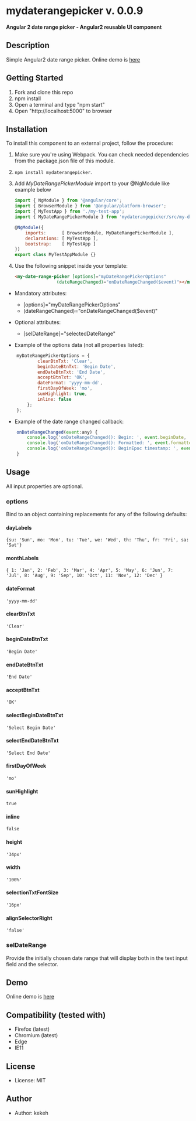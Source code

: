 # mydaterangepicker v. 0.0.9

**Angular 2 date range picker - Angular2 reusable UI component**

## Description
Simple Angular2 date range picker. Online demo is [here](http://kekeh.github.io/mydaterangepicker)

## Getting Started
1. Fork and clone this repo
2. npm install
3. Open a terminal and type "npm start"
4. Open "http://localhost:5000" to browser

## Installation

To install this component to an external project, follow the procedure:

1. Make sure you're using Webpack. You can check needed dependencies from the package.json file of this module.
2. `npm install mydaterangepicker`.
3. Add *MyDateRangePickerModule* import to your @NgModule like example below
    ```js
    import { NgModule } from '@angular/core';
    import { BrowserModule } from '@angular/platform-browser';
    import { MyTestApp } from './my-test-app';
    import { MyDateRangePickerModule } from 'mydaterangepicker/src/my-date-range-picker/my-date-range-picker.module';

    @NgModule({
        imports:      [ BrowserModule, MyDateRangePickerModule ],
        declarations: [ MyTestApp ],
        bootstrap:    [ MyTestApp ]
    })
    export class MyTestAppModule {}
    ```
4. Use the following snippet inside your template:

   ```html
   <my-date-range-picker [options]="myDateRangePickerOptions"
                   (dateRangeChanged)="onDateRangeChanged($event)"></my-date-range-picker>
   ```

* Mandatory attributes:
  * [options]="myDateRangePickerOptions"
  * (dateRangeChanged)="onDateRangeChanged($event)"

* Optional attributes:
  * [selDateRange]="selectedDateRange"

* Example of the options data (not all properties listed):
```js
    myDateRangePickerOptions = {
            clearBtnTxt: 'Clear',
            beginDateBtnTxt: 'Begin Date',
            endDateBtnTxt: 'End Date',
            acceptBtnTxt: 'OK',
            dateFormat: 'yyyy-mm-dd',
            firstDayOfWeek: 'mo',
            sunHighlight: true,
            inline: false
        };
    };
```

* Example of the date range changed callback:
```js
    onDateRangeChanged(event:any) {
        console.log('onDateRangeChanged(): Begin: ', event.beginDate, ' End: ', event.endDate);
        console.log('onDateRangeChanged(): Formatted: ', event.formatted);
        console.log('onDateRangeChanged(): BeginEpoc timestamp: ', event.beginEpoc, ' - endEpoc timestamp: ', event.endEpoc);
    }
```

## Usage

All input properties are optional.

### options
Bind to an object containing replacements for any of the following defaults:

#### dayLabels
  `{su: 'Sun', mo: 'Mon', tu: 'Tue', we: 'Wed', th: 'Thu', fr: 'Fri', sa: 'Sat'}`
  
#### monthLabels
  `{ 1: 'Jan', 2: 'Feb', 3: 'Mar', 4: 'Apr', 5: 'May', 6: 'Jun', 7: 'Jul', 8: 'Aug', 9: 'Sep', 10: 'Oct', 11: 'Nov', 12: 'Dec' }`
    
#### dateFormat
  `'yyyy-mm-dd'`
  
#### clearBtnTxt
  `'Clear'`

#### beginDateBtnTxt
  `'Begin Date'`

#### endDateBtnTxt
  `'End Date'`

#### acceptBtnTxt
  `'OK'`

#### selectBeginDateBtnTxt
  `'Select Begin Date'`

#### selectEndDateBtnTxt
  `'Select End Date'`

#### firstDayOfWeek
  `'mo'`
  
#### sunHighlight
  `true`

#### inline
  `false`
  
#### height
  `'34px'`
  
#### width
  `'100%'`

#### selectionTxtFontSize
`'16px'`

#### alignSelectorRight
 `'false'`

### selDateRange
Provide the initially chosen date range that will display both in the text input field and the selector.

## Demo
Online demo is [here](http://kekeh.github.io/mydaterangepicker)

## Compatibility (tested with)
* Firefox (latest)
* Chromium (latest)
* Edge
* IE11

## License
* License: MIT

## Author
* Author: kekeh

